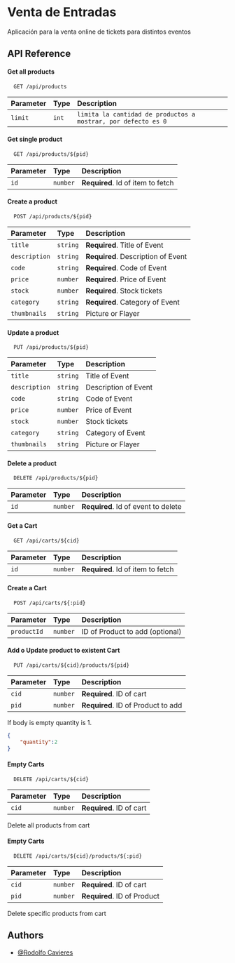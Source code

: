 
# Venta de Entradas

Aplicación para la venta online de tickets para distintos eventos



## API Reference

#### Get all products

```http
  GET /api/products
```

| Parameter | Type     | Description                |
| :-------- | :------- | :------------------------- |
| `limit` | `int` |  `limita la cantidad de productos a mostrar, por defecto es 0`| 

#### Get single product

```http
  GET /api/products/${pid}
```

| Parameter | Type     | Description                       |
| :-------- | :------- | :-------------------------------- |
| `id`      | `number` | **Required**. Id of item to fetch |


#### Create a product

```http
  POST /api/products/${pid}
```

| Parameter | Type     | Description                       |
| :-------- | :------- | :-------------------------------- |
| `title`      | `string` | **Required**. Title of Event |
| `description`      | `string` | **Required**. Description of Event |
| `code`      | `string` | **Required**. Code of Event |
| `price`      | `number` | **Required**. Price of Event |
| `stock`      | `number` | **Required**. Stock tickets |
| `category`      | `string` | **Required**. Category of Event |
| `thumbnails`      | `string` | Picture or Flayer |


#### Update a product

```http
  PUT /api/products/${pid}
```

| Parameter | Type     | Description                       |
| :-------- | :------- | :-------------------------------- |
| `title`      | `string` |  Title of Event |
| `description`      | `string` |  Description of Event |
| `code`      | `string` |  Code of Event |
| `price`      | `number` |  Price of Event |
| `stock`      | `number` |  Stock tickets |
| `category`      | `string` |  Category of Event |
| `thumbnails`      | `string` | Picture or Flayer |


#### Delete a product

```http
  DELETE /api/products/${pid}
```

| Parameter | Type     | Description                       |
| :-------- | :------- | :-------------------------------- |
| `id`      | `number` | **Required**. Id of event to delete |



#### Get a Cart

```http
  GET /api/carts/${cid}
```

| Parameter | Type     | Description                       |
| :-------- | :------- | :-------------------------------- |
| `id`      | `number` | **Required**. Id of item to fetch |



#### Create a Cart

```http
  POST /api/carts/${:pid}
```

| Parameter | Type     | Description                       |
| :-------- | :------- | :-------------------------------- |
| `productId`      | `number` | ID of Product to add (optional) |


#### Add o Update product to existent Cart

```http
  PUT /api/carts/${cid}/products/${pid}
```

| Parameter | Type     | Description                       |
| :-------- | :------- | :-------------------------------- |
| `cid`      | `number` | **Required**. ID of cart |
| `pid`      | `number` | **Required**. ID of Product to add |

If body is empty quantity is 1.

```json
{
    "quantity":2
}
```



#### Empty Carts

```http
  DELETE /api/carts/${cid}
```

| Parameter | Type     | Description                       |
| :-------- | :------- | :-------------------------------- |
| `cid`      | `number` | **Required**. ID of cart |

Delete all products from cart

#### Empty Carts

```http
  DELETE /api/carts/${cid}/products/${:pid}
```

| Parameter | Type     | Description                       |
| :-------- | :------- | :-------------------------------- |
| `cid`      | `number` | **Required**. ID of cart |
| `pid`      | `number` | **Required**. ID of Product|

Delete specific  products from cart


## Authors

- [@Rodolfo Cavieres](https://github.com/ripcv/)

